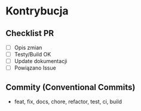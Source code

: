 # Kontrybucja

## Checklist PR
- [ ] Opis zmian
- [ ] Testy/Build OK
- [ ] Update dokumentacji
- [ ] Powiązano Issue

## Commity (Conventional Commits)
- feat, fix, docs, chore, refactor, test, ci, build
